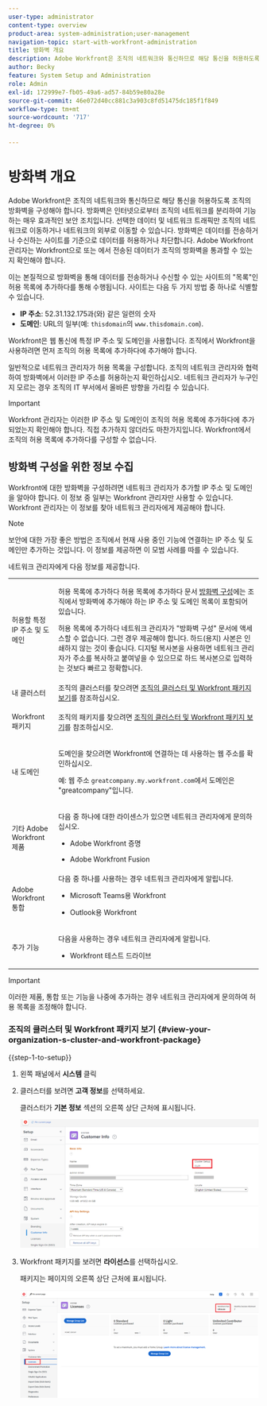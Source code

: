 ```yaml
---
user-type: administrator
content-type: overview
product-area: system-administration;user-management
navigation-topic: start-with-workfront-administration
title: 방화벽 개요
description: Adobe Workfront은 조직의 네트워크와 통신하므로 해당 통신을 허용하도록 조직의 방화벽을 구성해야 합니다. 방화벽은 인터넷으로부터 조직의 네트워크를 분리하여 기능하는 매우 효과적인 보안 조치입니다. 선택한 데이터 및 네트워크 트래픽만 조직의 네트워크로 이동하거나 네트워크의 외부로 이동할 수 있습니다. 방화벽은 데이터를 전송하거나 수신하는 사이트를 기준으로 데이터를 허용하거나 차단합니다. Adobe Workfront 관리자는 Workfront으로 또는 에서 전송된 데이터가 조직의 방화벽을 통과할 수 있는지 확인해야 합니다.
author: Becky
feature: System Setup and Administration
role: Admin
exl-id: 172999e7-fb05-49a6-ad57-84b59e80a28e
source-git-commit: 46e072d40cc881c3a903c8fd51475dc185f1f849
workflow-type: tm+mt
source-wordcount: '717'
ht-degree: 0%

---
```


# 방화벽 개요

Adobe Workfront은 조직의 네트워크와 통신하므로 해당 통신을 허용하도록 조직의 방화벽을 구성해야 합니다. 방화벽은 인터넷으로부터 조직의 네트워크를 분리하여 기능하는 매우 효과적인 보안 조치입니다. 선택한 데이터 및 네트워크 트래픽만 조직의 네트워크로 이동하거나 네트워크의 외부로 이동할 수 있습니다. 방화벽은 데이터를 전송하거나 수신하는 사이트를 기준으로 데이터를 허용하거나 차단합니다. Adobe Workfront 관리자는 Workfront으로 또는 에서 전송된 데이터가 조직의 방화벽을 통과할 수 있는지 확인해야 합니다.

이는 본질적으로 방화벽을 통해 데이터를 전송하거나 수신할 수 있는 사이트의 &quot;목록&quot;인 허용 목록에 추가하다를 통해 수행됩니다. 사이트는 다음 두 가지 방법 중 하나로 식별할 수 있습니다.

* **IP 주소**: 52.31.132.175과(와) 같은 일련의 숫자
* **도메인**: URL의 일부(예: `thisdomain`의 `www.thisdomain.com`).

Workfront은 웹 통신에 특정 IP 주소 및 도메인을 사용합니다. 조직에서 Workfront을 사용하려면 먼저 조직의 허용 목록에 추가하다에 추가해야 합니다.

일반적으로 네트워크 관리자가 허용 목록을 구성합니다. 조직의 네트워크 관리자와 협력하여 방화벽에서 이러한 IP 주소를 허용하는지 확인하십시오. 네트워크 관리자가 누구인지 모르는 경우 조직의 IT 부서에서 올바른 방향을 가리킬 수 있습니다.

>[!IMPORTANT]
>
>Workfront 관리자는 이러한 IP 주소 및 도메인이 조직의 허용 목록에 추가하다에 추가되었는지 확인해야 합니다. 직접 추가하지 않더라도 마찬가지입니다. Workfront에서 조직의 허용 목록에 추가하다를 구성할 수 없습니다.

## 방화벽 구성을 위한 정보 수집

Workfront에 대한 방화벽을 구성하려면 네트워크 관리자가 추가할 IP 주소 및 도메인을 알아야 합니다. 이 정보 중 일부는 Workfront 관리자만 사용할 수 있습니다. Workfront 관리자는 이 정보를 찾아 네트워크 관리자에게 제공해야 합니다.

>[!NOTE]
>
>보안에 대한 가장 좋은 방법은 조직에서 현재 사용 중인 기능에 연결하는 IP 주소 및 도메인만 추가하는 것입니다. 이 정보를 제공하면 이 모범 사례를 따를 수 있습니다.

네트워크 관리자에게 다음 정보를 제공합니다.

<table style="table-layout:auto"> 
 <col> 
 <col> 
 <tbody> 
  <tr> 
   <td role="rowheader">허용할 특정 IP 주소 및 도메인</td> 
   <td> <p>허용 목록에 추가하다 허용 목록에 추가하다 문서 <a href="../../administration-and-setup/get-started-wf-administration/configure-your-firewall.md" class="MCXref xref">방화벽 구성</a>에는 조직에서 방화벽에 추가해야 하는 IP 주소 및 도메인 목록이 포함되어 있습니다. </p> <p>허용 목록에 추가하다 네트워크 관리자가 "방화벽 구성" 문서에 액세스할 수 없습니다. 그런 경우 제공해야 합니다. 하드(용지) 사본은 인쇄하지 않는 것이 좋습니다. 디지털 복사본을 사용하면 네트워크 관리자가 주소를 복사하고 붙여넣을 수 있으므로 하드 복사본으로 입력하는 것보다 빠르고 정확합니다.</p> </td> 
  </tr> 
  <tr> 
   <td role="rowheader">내 클러스터</td> 
   <td>조직의 클러스터를 찾으려면 <a href="#view-your-organization-s-cluster-and-workfront-package" class="MCXref xref">조직의 클러스터 및 Workfront 패키지 보기</a>를 참조하십시오.</td> 
  </tr> 
  <tr> 
   <td role="rowheader">Workfront 패키지</td> 
   <td> <p>조직의 패키지를 찾으려면 <a href="#view-your-organization-s-cluster-and-workfront-package" class="MCXref xref">조직의 클러스터 및 Workfront 패키지 보기</a>를 참조하십시오.</p> </td> 
  </tr> 
  <tr> 
   <td role="rowheader">내 도메인</td> 
   <td> <p>도메인을 찾으려면 Workfront에 연결하는 데 사용하는 웹 주소를 확인하십시오.</p> <p>예: 웹 주소 <code>greatcompany.my.workfront.com</code>에서 도메인은 "greatcompany"입니다.</p> </td> 
  </tr> 
  <tr> 
   <td role="rowheader">기타 Adobe Workfront 제품</td> 
   <td> <p>다음 중 하나에 대한 라이센스가 있으면 네트워크 관리자에게 문의하십시오.</p> 
    <ul> 
     <li> <p>Adobe Workfront 증명</p> </li> 
     <li> <p>Adobe Workfront Fusion </p> </li> 
    </ul> </td> 
  </tr> 
  <tr> 
   <td role="rowheader">Adobe Workfront 통합</td> 
   <td>다음 중 하나를 사용하는 경우 네트워크 관리자에게 알립니다.
    <ul>
     <li><p>Microsoft Teams용 Workfront</p></li>
     <li><p>Outlook용 Workfront</p></li>
    </ul></td> 
  </tr> 
  <tr> 
   <td role="rowheader">추가 기능</td> 
   <td> <p>다음을 사용하는 경우 네트워크 관리자에게 알립니다.</p> 
    <ul> 
     <li> <p>Workfront 테스트 드라이브</p> </li> 
    </ul> </td>
  </tr> 
 </tbody> 
</table>

>[!IMPORTANT]
>
>이러한 제품, 통합 또는 기능을 나중에 추가하는 경우 네트워크 관리자에게 문의하여 허용 목록을 조정해야 합니다.

### 조직의 클러스터 및 Workfront 패키지 보기 {#view-your-organization-s-cluster-and-workfront-package}

{{step-1-to-setup}}

1. 왼쪽 패널에서 **시스템** 클릭
1. 클러스터를 보려면 **고객 정보**&#x200B;를 선택하세요.

   클러스터가 **기본 정보** 섹션의 오른쪽 상단 근처에 표시됩니다.

   ![클러스터 찾기](assets/locate-cluster.png)

1. Workfront 패키지를 보려면 **라이선스**&#x200B;를 선택하십시오.

   패키지는 페이지의 오른쪽 상단 근처에 표시됩니다.

   ![계획 찾기](assets/locate-plan.png)
